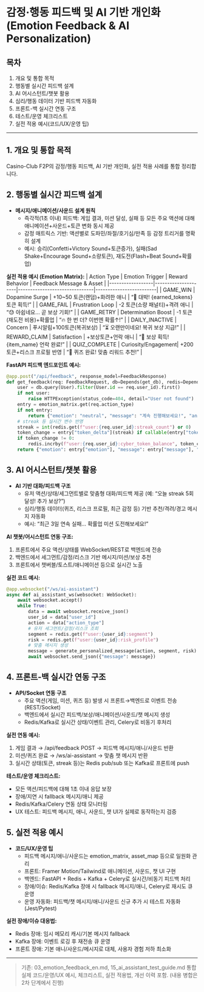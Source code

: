 # 감정·행동 피드백 및 AI 기반 개인화 (Emotion Feedback & AI Personalization)

## 목차
1. 개요 및 통합 목적
2. 행동별 실시간 피드백 설계
3. AI 어시스턴트/챗봇 활용
4. 심리/행동 데이터 기반 피드백 자동화
5. 프론트-백 실시간 연동 구조
6. 테스트/운영 체크리스트
7. 실전 적용 예시(코드/UX/운영 팁)

---

## 1. 개요 및 통합 목적
Casino-Club F2P의 감정/행동 피드백, AI 기반 개인화, 실전 적용 사례를 통합 정리합니다.

## 2. 행동별 실시간 피드백 설계
- **메시지/애니메이션/사운드 설계 원칙**
  - 즉각적(1초 이내) 피드백: 게임 결과, 미션 달성, 실패 등 모든 주요 액션에 대해 애니메이션+사운드+토큰 변화 동시 제공
  - 감정 매트릭스 기반: 액션별로 도파민/좌절/호기심/만족 등 감정 트리거를 명확히 설계
  - 예시: 승리(Confetti+Victory Sound+토큰증가), 실패(Sad Shake+Encourage Sound+소량토큰), 재도전(Flash+Beat Sound+확률업)

**실전 적용 예시 (Emotion Matrix):**
| Action Type      | Emotion Trigger      | Reward Behavior                | Feedback Message & Asset |
|------------------|---------------------|-------------------------------|-------------------------|
| GAME_WIN         | Dopamine Surge      | +10~50 토큰(랜덤)+화려한 애니 | “🎉 대박! {earned_tokens} 토큰 획득!” |
| GAME_FAIL        | Frustration Loop    | -2 토큰(소량 패널티)+격려 애니 | “😓 아쉽네요… 곧 보상 기회!” |
| GAME_RETRY       | Determination Boost | -1 토큰(재도전 비용)+확률업    | “🔥 한 번 더? 이번엔 확률↑!” |
| DAILY_INACTIVE   | Concern             | 푸시알림+100토큰(복귀보상)     | “⏳ 오랜만이네요! 복귀 보상 지급!” |
| REWARD_CLAIM     | Satisfaction        | +보상토큰+언락 애니            | “👏 보상 획득! {item_name} 언락 완료!” |
| QUIZ_COMPLETE    | Curiosity/Engagement| +200토큰+리스크 프로필 반영    | “🧠 퀴즈 완료! 맞춤 리워드 추천!” |

**FastAPI 피드백 엔드포인트 예시:**
```python
@app.post("/api/feedback", response_model=FeedbackResponse)
def get_feedback(req: FeedbackRequest, db=Depends(get_db), redis=Depends(get_redis)):
    user = db.query(User).filter(User.id == req.user_id).first()
    if not user:
        raise HTTPException(status_code=404, detail="User not found")
    entry = emotion_matrix.get(req.action_type)
    if not entry:
        return {"emotion": "neutral", "message": "계속 진행해보세요!", "animation": None, "sound": None, "token_delta": 0}
    # streak 등 실시간 변수 반영
    streak = int(redis.get(f"user:{req.user_id}:streak_count") or 0)
    token_change = entry["token_delta"](streak) if callable(entry["token_delta"]) else entry["token_delta"]
    if token_change != 0:
        redis.incrby(f"user:{req.user_id}:cyber_token_balance", token_change)
    return {"emotion": entry["emotion"], "message": entry["message"], "animation": entry["animation"], "sound": entry["sound"], "token_delta": token_change}
```

## 3. AI 어시스턴트/챗봇 활용
- **AI 기반 대화/피드백 구조**
  - 유저 액션/상태/세그먼트별로 맞춤형 대화/피드백 제공 (예: “오늘 streak 5회 달성! 추가 보상?”)
  - 심리/행동 데이터(퀴즈, 리스크 프로필, 최근 감정 등) 기반 추천/격려/경고 메시지 자동화
  - 예시: “최근 3일 연속 실패… 확률업 미션 도전해보세요!”

**AI 챗봇/어시스턴트 연동 구조:**
1. 프론트에서 주요 액션/상태를 WebSocket/REST로 백엔드에 전송
2. 백엔드에서 세그먼트/감정/리스크 기반 메시지/미션/보상 추천
3. 프론트에서 챗버블/토스트/애니메이션 등으로 실시간 노출

**실전 코드 예시:**
```python
@app.websocket("/ws/ai-assistant")
async def ai_assistant_ws(websocket: WebSocket):
    await websocket.accept()
    while True:
        data = await websocket.receive_json()
        user_id = data["user_id"]
        action = data["action_type"]
        # 유저 세그먼트/감정/리스크 조회
        segment = redis.get(f"user:{user_id}:segment")
        risk = redis.get(f"user:{user_id}:risk_profile")
        # 맞춤 메시지 생성
        message = generate_personalized_message(action, segment, risk)
        await websocket.send_json({"message": message})
```

## 4. 프론트-백 실시간 연동 구조
- **API/Socket 연동 구조**
  - 주요 액션(게임, 미션, 퀴즈 등) 발생 시 프론트→백엔드로 이벤트 전송 (REST/Socket)
  - 백엔드에서 실시간 피드백/보상/애니메이션/사운드/챗 메시지 생성
  - Redis/Kafka로 실시간 상태/이벤트 관리, Celery로 비동기 후처리

**실전 연동 예시:**
1. 게임 결과 → /api/feedback POST → 피드백 메시지/애니/사운드 반환
2. 미션/퀴즈 완료 → /ws/ai-assistant → 맞춤 챗 메시지 반환
3. 실시간 상태(토큰, streak 등)는 Redis pub/sub 또는 Kafka로 프론트에 push

**테스트/운영 체크리스트:**
- 모든 액션/피드백에 대해 1초 이내 응답 보장
- 장애/지연 시 fallback 메시지/애니 제공
- Redis/Kafka/Celery 연동 상태 모니터링
- UX 테스트: 피드백 메시지, 애니, 사운드, 챗 UI가 실제로 동작하는지 검증

## 5. 실전 적용 예시
- **코드/UX/운영 팁**
  - 피드백 메시지/애니/사운드는 emotion_matrix, asset_map 등으로 일원화 관리
  - 프론트: Framer Motion/Tailwind로 애니메이션, 사운드, 챗 UI 구현
  - 백엔드: FastAPI + Redis + Kafka + Celery로 실시간/비동기 피드백 처리
  - 장애/이슈: Redis/Kafka 장애 시 fallback 메시지/애니, Celery로 재시도 큐 운영
  - 운영 자동화: 피드백/챗 메시지/애니/사운드 신규 추가 시 테스트 자동화 (Jest/Pytest)

**실전 장애/이슈 대응법:**
- Redis 장애: 임시 메모리 캐시/기본 메시지 fallback
- Kafka 장애: 이벤트 로깅 후 재전송 큐 운영
- 프론트 장애: 기본 애니/사운드/메시지로 대체, 사용자 경험 저하 최소화

---

> 기존: 03_emotion_feedback_en.md, 15_ai_assistant_test_guide.md 통합
> 실제 코드/운영/UX 예시, 체크리스트, 실전 적용법, 개선 이력 포함. (내용 병합은 2차 단계에서 진행)
